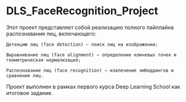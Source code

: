 # DLS_FaceRecognition_Project
Этот проект представляет собой реализацию полного пайплайна распознавания лиц, включающего:

    Детекцию лиц (face detection) — поиск лиц на изображении;

    Выравнивание лиц (face alignment) — определение ключевых точек и геометрическая нормализация;

    Распознавание лиц (face recognition) — извлечение эмбеддингов и сравнение лиц.

Проект выполнен в рамках первого курса Deep Learning School как итоговое задание.
